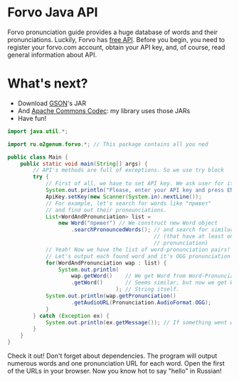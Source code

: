 Forvo Java API
==============
Forvo pronunciation guide provides a huge database of words and their pronunciations. Luckily, Forvo has [free API](http://api.forvo.com/). Before you begin, you need to register your forvo.com account, obtain your API key, and, of course, read general information about API.

What's next?
============
 * Download [GSON](http://code.google.com/p/google-gson/)'s JAR
 * And [Apache Commons Codec](http://commons.apache.org/codec/): my library uses those JARs
 * Have fun!

```java
import java.util.*;

import ru.o2genum.forvo.*; // This package contains all you ned

public class Main {
	public static void main(String[] args) {
		// API's methods are full of exceptions. So we use try block
		try {
			// First of all, we have to set API key. We ask user for it
			System.out.println("Please, enter your API key and press ENTER:");
			ApiKey.setKey(new Scanner(System.in).nextLine());
			// For example, let's search for words like "привет"
			// and find out their pronounciations.
			List<WordAndPronunciation> list = 
				new Word("привет") // We construct new Word object
					.searchPronouncedWords(); // and search for similar words
											  // (that have at least one
											  // pronunciation)
			// Yeah! Now we have the list of word-pronunciation pairs!
			// Let's output each found word and it's OGG pronunciation sound
			for(WordAndPronunciation wap : list) {
				System.out.println(
					wap.getWord()    // We get Word from Word-Pronunciation pair
					.getWord()       // Seems similar, but now we get Word's
							      ); // String itself.
			System.out.println(wap.getPronunciation()
					.getAudioURL(Pronunciation.AudioFormat.OGG);
			}
		} catch (Exception ex) {
			System.out.println(ex.getMessage()); // If something went wrong
		}
	}
}
```
Check it out! Don't forget about dependencies. The program will output numerous words and one pronunciation URL for each word. Open the first of the URLs in your browser. Now you know hot to say "hello" in Russian!